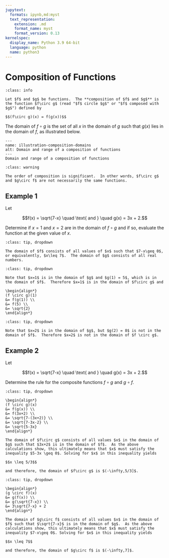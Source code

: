 ```yaml
---
jupytext:
  formats: ipynb,md:myst
  text_representation:
    extension: .md
    format_name: myst
    format_version: 0.13
kernelspec:
  display_name: Python 3.9 64-bit
  language: python
  name: python3
---
```

# Composition of Functions

```{admonition} Definition
:class: info

Let $f$ and $g$ be functions.  The **composition of $f$ and $g$** is the function $f\circ g$ (read "$f$ circle $g$" or "$f$ composed with $g$") defined by

$$(f\circ g)(x) = f(g(x))$$
```

The domain of $f\circ g$ is the set of all $x$ in the domain of $g$ such that $g(x)$ lies in the domain of $f$, as illustrated below.


```{figure} ../images/pic_functions_domaincomposition.png
---
name: illustration-composition-domains
alt: Domain and range of a composition of functions
---
Domain and range of a composition of functions
```


```{admonition} Important
:class: warning

The order of composition is significant.  In other words, $f\circ g$ and $g\circ f$ are not necessarily the same functions.
```


## Example 1

Let 

$$f(x) = \sqrt{7-x} \quad \text{ and } \quad g(x) = 3x + 2.$$  

Determine if $x=1$ and $x=2$ are in the domain of  $f\circ g$ and if so, evaluate the function at the given value of $x$.



```{admonition} Step 1: Determine the domain of $f$ and $g$.
:class: tip, dropdown

The domain of $f$ consists of all values of $x$ such that $7-x\geq 0$, or equivalently, $x\leq 7$.  The domain of $g$ consists of all real numbers.
```


```{admonition} Step 2: Determine if $x=1$ is in the domain of $f \circ g$.
:class: tip, dropdown

Note that $x=1$ is in the domain of $g$ and $g(1) = 5$, which is in the domain of $f$.  Therefore $x=1$ is in the domain of $f\circ g$ and 

\begin{align*}
(f \circ g)(1) 
&= f(g(1)) \\
&= f(5) \\
&= \sqrt{2}
\end{align*}
```


```{admonition} Step 3: Determine if $x=2$ is in the domain of $f \circ g$.
:class: tip, dropdown

Note that $x=2$ is in the domain of $g$, but $g(2) = 8$ is not in the domain of $f$.  Therefore $x=2$ is not in the domain of $f \circ g$.
```


## Example 2

Let 

$$f(x) = \sqrt{7-x} \quad \text{ and } \quad g(x) = 3x + 2.$$  

Determine the rule for the composite functions $f \circ g$ and $g \circ f$. 


```{admonition} Step 1: Determine the rule for the composite function $f \circ g$. 
:class: tip, dropdown

\begin{align*}
(f \circ g)(x)
&= f(g(x)) \\
&= f(3x+2) \\
&= \sqrt{7-(3x+2)} \\
&= \sqrt{7-3x-2} \\
&= \sqrt{5-3x}
\end{align*}

The domain of $f\circ g$ consists of all values $x$ in the domain of $g$ such that $3x+2$ is in the domain of $f$.  As the above calculations show, this ultimately means that $x$ must satisfy the inequality $5-3x \geq 0$. Solving for $x$ in this inequality yields

$$x \leq 5/3$$

and therefore, the domain of $f\circ g$ is $(-\infty,5/3]$.
```

```{admonition} Step 1: Determine the rule for the composite function  $g \circ f$.  
:class: tip, dropdown

\begin{align*}
(g \circ f)(x)
&= g(f(x)) \\
&= g(\sqrt{7-x}) \\
&= 3\sqrt{7-x} + 2
\end{align*}

The domain of $g\circ f$ consists of all values $x$ in the domain of $f$ such that $\sqrt{7-x}$ is in the domain of $g$.  As the above calculations show, this ultimately means that $x$ must satisfy the inequality $7-x\geq 0$. Solving for $x$ in this inequality yields

$$x \leq 7$$

and therefore, the domain of $g\circ f$ is $(-\infty,7]$.
```